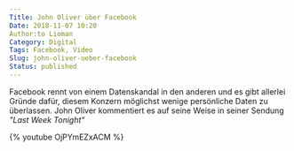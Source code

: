 ```yaml
---
Title: John Oliver über Facebook
Date: 2018-11-07 10:20
Author:to Lioman
Category: Digital
Tags: Facebook, Video
Slug: john-oliver-ueber-facebook
Status: published
---
```


Facebook rennt von einem Datenskandal in den anderen und es gibt allerlei Gründe dafür,
diesem Konzern möglichst wenige persönliche Daten zu überlassen.
John Oliver kommentiert es auf seine Weise in seiner Sendung *"Last Week Tonight"*

{% youtube OjPYmEZxACM %}
